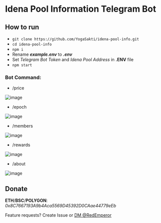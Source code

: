 # Idena Pool Information Telegram Bot


## How to run
- `git clone https://github.com/YogaSakti/idena-pool-info.git`
- `cd idena-pool-info`
- `npm i`
- Rename ***example.env*** to ***.env***
- Set *Telegram Bot Token* and *Idena Pool Address* in **.ENV** file
- `npm start`

### Bot Command:
- /price

![image](https://user-images.githubusercontent.com/24309806/136821292-ec379d9d-79e2-402b-a57d-e7ebc754cca5.png)
- /epoch

![image](https://user-images.githubusercontent.com/24309806/136821355-f1db3d59-1743-4bc0-a968-8b93ba953a0a.png)
- /members

![image](https://user-images.githubusercontent.com/24309806/136821433-e88a6905-4239-4dbb-bb07-7196fcdc7fcf.png)
- /rewards

![image](https://user-images.githubusercontent.com/24309806/136821643-2ba283f0-8fea-4cd1-9ae1-191b79c19144.png)
- /about

![image](https://user-images.githubusercontent.com/24309806/136821905-d01b666c-bb79-4b10-8bc7-cc4c9cfe016a.png)

## Donate 
**ETH**/**BSC**/**POLYGON**: *0x8C7667193A9b4Aca5569D45392D0CAae44779eEb*

Feature requests? Create Issue or [DM @RedEmperor](https://t.me/RedEmperor)
